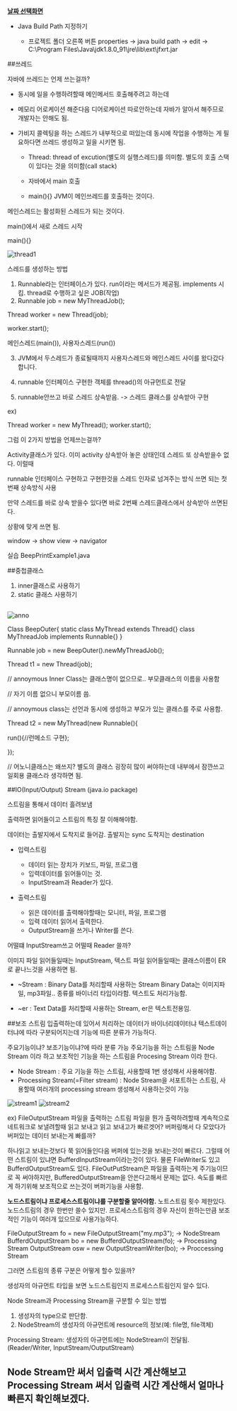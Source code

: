 ﻿**[날짜 선택화면](../README.md)**

- Java Build Path 지정하기

  - 프로젝트 폴더 오른쪽 버튼 properties -> java build path -> edit -> C:\Program Files\Java\jdk1.8.0_91\jre\lib\ext\jfxrt.jar

##쓰레드

자바에 쓰레드는 언제 쓰는걸까? 

- 동시에 일을 수행하려할때 메인메서드 호출해주려고 하는데

- 메모리 어로케이션 해준다음 디어로케이션 따로안하는데 자바가 알아서 해주므로 개발자는 안해도 됨.

- 가비지 콜렉팅을 하는 스레드가 내부적으로 떠있는데 동시에 작업을 수행하는 게 필요하다면 쓰레드 생성하고 일을 시키면 됨.

  - Thread: thread of excution(별도의 실행스레드)를 의미함. 별도의 호출 스택이 있다는 것을 의미함(call stack)

  - 자바에서 main 호출

  - main(){} JVM이 메인쓰레드를 호출하는 것이다.

메인스레드는 활성화된 스레드가 되는 것이다.

main()에서 새로 스레드 시작

main(){}

![thread1](../resources/thread1.JPG)

스레드를 생성하는 방법

1. Runnable라는 인터페이스가 있다. run이라는 메서드가 제공됨. implements 시킴. thread로 수행하고 싶은 JOB(작업)
2. Runnable job = new MyThreadJob(); 

Thread worker = new Thread(job);

worker.start();

메인스레드(main()), 사용자스레드(run())

3. JVM에서 두스레드가 종료될때까지 사용자스레드와 메인스레드 사이를 왔다갔다 합니다.


  1. runnable 인터페이스 구현한 객체를 thread()의 아규먼트로 전달

  2. runnable안쓰고 바로 스레드 상속받음. -> 스레드 클래스를 상속받아 구현

ex)

Thread worker = new MyThread();
worker.start();

그럼 이 2가지 방법을 언제쓰는걸까?

Activity클래스가 있다. 이미 activity 상속받아 놓은 상태인데 스레드 또 상속받을수 없다. 이럴때

runnable 인터페이스 구현하고 구현한것을 스레드 인자로 넘겨주는 방식 쓰면 되는 첫번째 상속방식 사용

만약 스레드를 바로 상속 받을수 있다면 바로 2번째 스레드클래스에서 상속받아 쓰면된다.


상황에 맞게 쓰면 됨.

window -> show view -> navigator 


실습 BeepPrintExample1.java

##중첩클래스

1. inner클래스로 사용하기
2. static 클래스 사용하기

## 

![anno](../resources/anno.JPG)

Class BeepOuter{
static class MyThread extends Thread{} 
class MyThreadJob implements Runnable{}
}

Runnable job = new BeepOuter().newMyThreadJob();

Thread t1 = new Thread(job);

// annoymous Inner Class는 클래스명이 없으므로.. 부모클래스의 이름을 사용함

// 자기 이름 없으니 부모이름 씀.

// annoymous class는 선언과 동시에 생성하고 부모가 있는 클래스를 주로 사용함. 

Thread t2 = new MyThread(new Runnable(){

 run(){//런메소드 구현};

});

// 어노니클래스는 왜쓰지? 별도의 클래스 굉장히 많이 써야하는데 내부에서 잠깐쓰고 일회용 클래스라 생각하면 됨.


##IO(Input/Output) Stream (java.io package)

스트림을 통해서 데이터 흘려보냄

출력하면 읽어들이고 스트림의 특징 잘 이해해야함.

데이터는 출발지에서 도착지로 들어감. 출발지는 sync 도착지는 destination

- 입력스트림
  - 데이터 읽는 장치가 키보드, 파일, 프로그램 
  - 입력데이터를 읽어들이는 것.
  - InputStream과 Reader가 있다.

- 출력스트림
  - 읽은 데이터를 출력해야할때는 모니터, 파일, 프로그램
  - 입력 데이터 읽어서 출력한다. 
  - OutputStream을 쓰거나 Writer를 쓴다.

어떨떄 InputStream쓰고 어떨때 Reader 쓸까?

이미지 파일 읽어들일때는 InputStream, 텍스트 파일 읽어들일때는 클래스이름이 ER로 끝나느것을 사용하면 됨.

- ~Stream : Binary Data를 처리할때 사용하는 Stream 
Binary Data는 이미지파일, mp3파일.. 종류를 바이너리 타입이라함. 텍스트도 처리가능함.

- ~er : Text Data를 처리할때 사용하는 Stream, er은 텍스트전용임.

##보조 스트림
입출력하는데 있어서 처리하는 데이터가 바이너리데이터냐 텍스트데이터냐에 따라 구분되어지는데
기능에 따른 분류가 가능하다.

주요기능이냐? 보조기능이냐?에 따라 분류 가능
주요기능을 하는 스트림을 Node Stream 이라 하고 보조적인 기능을 하는 스트림을 Procesing Stream 이라 한다.
- Node Stream : 주요 기능을 하는 스트림, 사용할때 1번 생성해서 사용해야함.
- Processing Stream(=Filter stream) : Node Stream을 서포트하는 스트림, 사용할때 여러개의 processing stream 생성해서 사용하는것이 가능

![stream1](../resources/stream1.JPG)
![stream2](../resources/stream2.JPG)

ex) 
FileOutputStream
파일을 출력하는 스트림 파일을 뭔가 출력하려할때 계속적으로 네트워크로 보낼려할때 읽고 보내고 읽고 보내고가 빠르겟어?
버퍼링해서 다 모았다가 버퍼있는 데이터 보내는게 빠를까?

하나읽고 보내는것보다 쭉 읽어들인다음 버퍼에 있는것을 보내는것이 빠르다.
그럴때 어떤 스트림이 있냐면 BufferdInputStream이라는것이 있다. 물론 FileWriter도 있고 BufferdOutputStream도 있다.
FileOutPutStream은 파일을 출력하는게 주기능이므로 꼭 써야하지만, BufferedOutputStream을 안쓴다고해서 문제는 없다. 속도를 빠르게 하기위해
보조적으로 쓰는것이 버퍼기능을 사용함.

**노드스트림이냐 프로세스스트림이냐를 구분할줄 알아야함.**
노트스트림 횟수 제한있다.
노드스트림의 경우 한번만 쓸수 있지만. 프로세스스트림의 경우 자신이 원하는만큼 보조적인 기능이 여러개 있으므로 사용가능하다.

FileOutputStream fo = new FileOutputStream("my.mp3"); -> NodeStream
BufferdOutputStream bo = new BufferdOutputStream(fo); -> Processing Stream
OutputStream osw = new OutputStreamWriter(bo); -> Proccessing Stream

그러면 스트림의 종류 구분은 어떻게 할수 있을까?

생성자의 아규먼트 타입을 보면 노드스트림인지 프로세스스트림인지 알수 있다.

Node Stream과 Processing Stream을 구분할 수 있는 방법

1. 생성자의 type으로 판단함.
2. NodeStream의 생성자의 아규먼트에 resource의 정보(예: file명, file객체)

Processing Stream: 생성자의 아규먼트에는 NodeStream이 전달됨.
(Reader/Writer, InputStream/OutputStream)

## Node Stream만 써서 입출력 시간 계산해보고 Processing Stream 써서 입출력 시간 계산해서 얼마나 빠른지 확인해보겠다.


